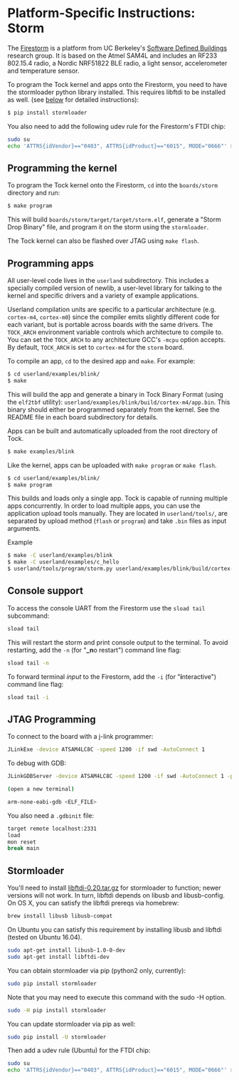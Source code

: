 Platform-Specific Instructions: Storm
=====================================

The [Firestorm](http://storm.rocks/ref/firestorm.html) is a platform from UC
Berkeley's [Software Defined Buildings](http://sdb.cs.berkeley.edu/sdb/)
research group. It is based on the Atmel SAM4L and includes an RF233 802.15.4
radio, a Nordic NRF51822 BLE radio, a light sensor, accelerometer and
temperature sensor.

To program the Tock kernel and apps onto the Firestorm, you need to have the
stormloader python library installed. This requires 
libftdi to be installed as well. (see [below](#stormloader) for detailed
instructions):

```bash
$ pip install stormloader
```

You also need to add the following udev rule for the Firestorm's FTDI chip:

```bash
sudo su
echo 'ATTRS{idVendor}=="0403", ATTRS{idProduct}=="6015", MODE="0666"' > /etc/udev/rules.d/99-storm.rules
```

## Programming the kernel

To program the Tock kernel onto the Firestorm, `cd` into the `boards/storm` directory and run:

```bash
$ make program
```

This will build `boards/storm/target/target/storm.elf`, generate a "Storm Drop
Binary" file, and program it on the storm using the `stormloader`.

The Tock kernel can also be flashed over JTAG using `make flash`.

## Programming apps

All user-level code lives in the `userland` subdirectory. This includes a
specially compiled version of newlib, a user-level library for talking to the
kernel and specific drivers and a variety of example applications.

Userland compilation units are specific to a particular architecture (e.g.
`cortex-m4`, `cortex-m0`) since the compiler emits slightly different code for
each variant, but is portable across boards with the same drivers. The `TOCK_ARCH`
environment variable controls which architecture to compile to. You can set the
`TOCK_ARCH` to any architecture GCC's `-mcpu` option accepts. By default, `TOCK_ARCH`
is set to `cortex-m4` for the `storm` board.

To compile an app, `cd` to the desired app and `make`. For example:

```bash
$ cd userland/examples/blink/
$ make
```

This will build the app and generate a binary in Tock Binary Format (using the
`elf2tbf` utility): `userland/examples/blink/build/cortex-m4/app.bin`. This
binary should either be programmed separately from the kernel. See the README
file in each board subdirectory for details.

Apps can be built and automatically uploaded from the root directory of Tock.

```bash
$ make examples/blink
```

Like the kernel, apps can be uploaded with `make program` or `make flash`.
```bash
$ cd userland/examples/blink/
$ make program
```

This builds and loads only a single app. Tock is capable of running multiple apps
concurrently. In order to load multiple apps, you can use the application upload
tools manually. They are located in `userland/tools/`, are separated by upload method
(`flash` or `program`) and take `.bin` files as input arguments.

Example

```bash
$ make -C userland/examples/blink
$ make -C userland/examples/c_hello
$ userland/tools/program/storm.py userland/examples/blink/build/cortex-m4/app.bin userland/examples/c_hello/build/cortex-m4/app.bin
```

## Console support

To access the console UART from the Firestorm use the `sload tail` subcommand:

```bash
sload tail
```

This will restart the storm and print console output to the terminal. To avoid
restarting, add the `-n` (for "**_n**o restart") command line flag:

```bash
sload tail -n
```

To forward terminal _input_ to the Firestorm, add the `-i` (for "**i**nteractive")
command line flag:

```bash
sload tail -i
```

## JTAG Programming

To connect to the board with a j-link programmer:

```bash
JLinkExe -device ATSAM4LC8C -speed 1200 -if swd -AutoConnect 1
```

To debug with GDB:

```bash
JLinkGDBServer -device ATSAM4LC8C -speed 1200 -if swd -AutoConnect 1 -port 2331

(open a new terminal)

arm-none-eabi-gdb <ELF_FILE>
```

You also need a `.gdbinit` file:

```bash
target remote localhost:2331
load
mon reset
break main
```

## Stormloader

You'll need to install
[libftdi-0.20.tar.gz](http://www.intra2net.com/en/developer/libftdi/download/libftdi-0.20.tar.gz)
for stormloader to function; newer versions will not work. In turn, libftdi
depends on libusb and libusb-config. On OS X, you can satisfy the libftdi
prereqs via homebrew:

```bash
brew install libusb libusb-compat
```

On Ubuntu you can satisfy this requirement by installing libusb and libftdi
(tested on Ubuntu 16.04).

```bash
sudo apt-get install libusb-1.0-0-dev
sudo apt-get install libftdi-dev
```

You can obtain stormloader via pip (python2 only, currently):

```bash
sudo pip install stormloader
```

Note that you may need to execute this command with the sudo -H option.

```bash
sudo -H pip install stormloader
```

You can update stormloader via pip as well:

```bash
sudo pip install -U stormloader
```

Then add a udev rule (Ubuntu) for the FTDI chip:

```bash
sudo su
echo 'ATTRS{idVendor}=="0403", ATTRS{idProduct}=="6015", MODE="0666"' > /etc/udev/rules.d/99-storm.rules
```

